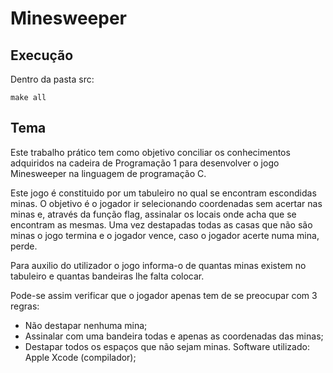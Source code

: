 # Minesweeper

## Execução

Dentro da pasta src:

```shell
make all
```

## Tema

Este trabalho prático tem como objetivo conciliar os conhecimentos adquiridos na cadeira de Programação 1 para desenvolver o jogo Minesweeper na linguagem de programação C.

Este jogo é constituido por um tabuleiro no qual se encontram escondidas minas. O objetivo é o jogador ir selecionando coordenadas sem acertar nas minas e, através da função flag, assinalar os locais onde acha que se encontram as mesmas. Uma vez destapadas todas as casas que não são minas o jogo termina e o jogador vence, caso o jogador acerte numa mina, perde.

Para auxilio do utilizador o jogo informa-o de quantas minas existem no tabuleiro e quantas bandeiras lhe falta colocar.

Pode-se assim verificar que o jogador apenas tem de se preocupar com 3 regras:
- Não destapar nenhuma mina;
- Assinalar com uma bandeira todas e apenas as coordenadas das minas;
- Destapar todos os espaços que não sejam minas.
Software utilizado:
Apple Xcode (compilador);